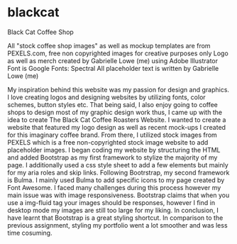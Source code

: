 # blackcat
Black Cat Coffee Shop
<!--Info About Images, Font and Text-->
All "stock coffee shop images" as well as mockup templates are from PEXELS.com, free non copyrighted images for creative purposes only
Logo as well as merch created by Gabrielle Lowe (me) using Adobe Illustrator
Font is Google Fonts: Spectral
All placeholder text is written by Gabrielle Lowe (me)
<!--Process-->
My inspiration behind this website was my passion for design and graphics. I love creating logos and designing websites by utilizing fonts, color schemes, button styles etc. That being said, I also enjoy going to coffee shops to design most of my graphic design work thus, I came up with the idea to create The Black Cat Coffee Roasters Website. I wanted to create a website that featured my logo design as well as recent mock-ups I created for this imaginary coffee brand. From there, I utilized stock images from PEXELS which is a free non-copyrighted stock image website to add placeholder images. I began coding my website by structuring the HTML and added Bootstrap as my first framework to stylize the majority of my page. I additionally used a css style sheet to add a few elements but mainly for my aria roles and skip links. Following Bootrstrap, my second framework is Bulma. I mainly used Bulma to add specific icons to my page created by Font Awesome. I faced many challenges during this process however my main issue was with image responsiveness. Bootstrap claims that when you use a img-fluid tag your images should be responses, however I find in desktop mode my images are still too large for my liking. In conclusion, I have learnt that Bootstrap is a great styling shortcut. In comparison to the previous assignment, styling my portfolio went a lot smoother and was less time cosuming. 